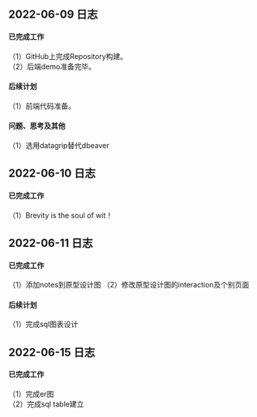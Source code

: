 ## 2022-06-09 日志
#### 已完成工作   
（1）GitHub上完成Repository构建。  
（2）后端demo准备完毕。  
#### 后续计划  
（1）前端代码准备。  
#### 问题、思考及其他  
（1）选用datagrip替代dbeaver
## 2022-06-10 日志
#### 已完成工作
（1）Brevity is the soul of wit！  
  
## 2022-06-11 日志
#### 已完成工作
（1）添加notes到原型设计图
（2）修改原型设计图的interaction及个别页面
#### 后续计划
（1）完成sql图表设计  

## 2022-06-15 日志
#### 已完成工作
（1）完成er图  
（2）完成sql table建立  
